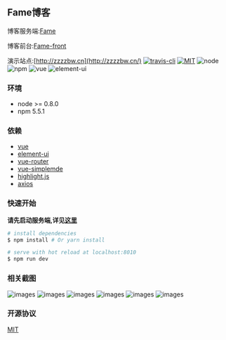 ## Fame博客

博客服务端:[Fame](https://github.com/zzzzbw/Fame)

博客前台:[Fame-front](https://github.com/zzzzbw/Fame-front)

演示站点:[http://zzzzbw.cn](http://zzzzbw.cn/)
[![travis-cli](https://travis-ci.org/zzzzbw/Fame-admin.svg?branch=master)](https://travis-ci.org/zzzzbw/Fame-admin) [![MIT](https://img.shields.io/github/license/zzzzbw/Fame-admin.svg)](https://github.com/zzzzbw/Fame-admin/blob/master/LICENSE) ![node](https://img.shields.io/badge/node-%3E%3D%20%200.8.0-green.svg) ![npm](https://img.shields.io/badge/npm-5.5.1-blue.svg) ![vue](https://img.shields.io/badge/vue-2.5.1-orange.svg)  ![element-ui](https://img.shields.io/badge/elementui-2.0.0-yellow.svg)

### 环境

* node >= 0.8.0
* npm 5.5.1

###  依赖

* [vue](https://github.com/vuejs/vue)
* [element-ui](https://github.com/ElemeFE/element)
* [vue-router](https://github.com/vuejs/vue-router)
* [vue-simplemde](https://github.com/F-loat/vue-simplemde)
* [highlight.js](https://highlightjs.org/)
* [axios](https://github.com/axios/axios)

### 快速开始
**请先启动服务端,详见[这里](https://github.com/zzzzbw/Fame)**

``` bash
# install dependencies
$ npm install # Or yarn install

# serve with hot reload at localhost:8010
$ npm run dev
```

### 相关截图

![images](https://zzzzbw.github.io/Fame/images/Fame-admin-login.png)
![images](https://zzzzbw.github.io/Fame/images/Fame-admin-dashboard.png)
![images](https://zzzzbw.github.io/Fame/images/Fame-admin-article.png)
![images](https://zzzzbw.github.io/Fame/images/Fame-admin-comment.png)
![images](https://zzzzbw.github.io/Fame/images/Fame-admin-meta.png)
![images](https://zzzzbw.github.io/Fame/images/Fame-admin-static.png)

### 开源协议

[MIT](https://github.com/zzzzbw/Fame-admin/blob/master/LICENSE)
